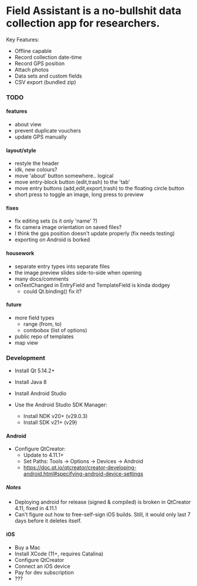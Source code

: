 
# Field Assistant is a no-bullshit data collection app for researchers.

Key Features:

- Offline capable
- Record collection date-time
- Record GPS position
- Attach photos
- Data sets and custom fields
- CSV export (bundled zip)


### TODO

#### features
- about view
- prevent duplicate vouchers
- update GPS manually

#### layout/style
- restyle the header
- idk, new colours?
- move 'about' button somewhere.. logical
- move entry-block button (edit,trash) to the 'tab'
- move entry buttons (add,edit,export,trash) to the floating circle button
- short press to toggle an image, long press to preview

#### fixes
- fix editing sets (is it only 'name' ?)
- fix camera image orientation on saved files?
- I think the gps position doesn't update properly (fix needs testing)
- exporting on Android is borked

#### housework
- separate entry types into separate files
- the image preview slides side-to-side when opening
- many docs/comments
- onTextChanged in EntryField and TemplateField is kinda dodgey
    - could Qt.binding() fix it?

#### future
- more field types
    - range (from, to)
    - combobox (list of options)
- public repo of templates
- map view

### Development

+ Install Qt 5.14.2+
+ Install Java 8
+ Install Android Studio

+ Use the Android Studio SDK Manager:
    + Install NDK v20+ (v29.0.3)
    + Install SDK v21+ (v29)

#### Android

+ Configure QtCreator:
    + Update to 4.11.1+
    + Set Paths: Tools -> Options -> Devices -> Android
    + https://doc.qt.io/qtcreator/creator-developing-android.html#specifying-android-device-settings

##### Notes
+ Deploying android for release (signed & compiled) is broken in QtCreator 4.11, fixed in 4.11.1
+ Can't figure out how to free-self-sign iOS builds. Still, it would only last 7 days before it deletes itself.

#### iOS
+ Buy a Mac
+ Install XCode (11+, requires Catalina)
+ Configure QtCreator
+ Connect an iOS device
+ Pay for dev subscription
+ ???
